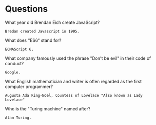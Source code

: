 # Questions

What year did Brendan Eich create JavaScript?

```
Bredan created Javascript in 1995.
```

What does "ES6" stand for?

```
ECMAScript 6.
```

What company famously used the phrase "Don't be evil" in their code of conduct?

```
Google.
```

What English mathematician and writer is often regarded as the first computer programmer?

```
Augusta Ada King-Noel, Countess of Lovelace "Also known as Lady Lovelace"
```

Who is the "Turing machine" named after?

```
Alan Turing.
```
